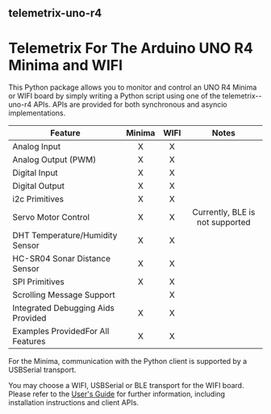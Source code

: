 ## telemetrix-uno-r4

# Telemetrix For The Arduino UNO R4 Minima and WIFI


This Python package allows you to monitor and control an UNO R4 Minima or 
WIFI board by simply writing a Python script using one of the telemetrix--uno-r4 APIs.
APIs are provided for both synchronous and asyncio implementations.

| Feature                            | Minima | WIFI |              Notes              |
|------------------------------------|:------:|:----:|:-------------------------------:|
| Analog Input                       |   X    |  X   |                                 |
| Analog Output (PWM)                |   X    |  X   |                                 |
| Digital Input                      |   X    |  X   |                                 |
| Digital Output                     |   X    |  X   |                                 |
| i2c Primitives                     |   X    |  X   |                                 |
| Servo Motor Control                |   X    |  X   | Currently, BLE is not supported |
| DHT Temperature/Humidity Sensor    |   X    |  X   |                                 |
| HC-SR04 Sonar Distance Sensor      |   X    |  X   |                                 |
| SPI Primitives                     |   X    |  X   |                                 |
| Scrolling Message Support          |        |  X   |                                 |
| Integrated Debugging Aids Provided |   X    |  X   |                                 |
| Examples ProvidedFor All Features  |   X    |  X   |                                 |

For the Minima, communication with the Python client is supported by a USBSerial 
transport.

You may choose a WIFI, USBSerial or BLE transport for the WIFI board.
Please refer to the [User's Guide]() for further information, including installation 
instructions and client APIs.

